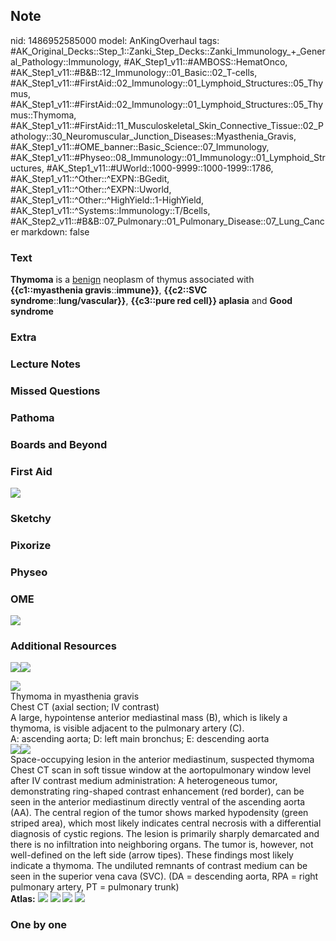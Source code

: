 ## Note
nid: 1486952585000
model: AnKingOverhaul
tags: #AK_Original_Decks::Step_1::Zanki_Step_Decks::Zanki_Immunology_+_General_Pathology::Immunology, #AK_Step1_v11::#AMBOSS::HematOnco, #AK_Step1_v11::#B&B::12_Immunology::01_Basic::02_T-cells, #AK_Step1_v11::#FirstAid::02_Immunology::01_Lymphoid_Structures::05_Thymus, #AK_Step1_v11::#FirstAid::02_Immunology::01_Lymphoid_Structures::05_Thymus::Thymoma, #AK_Step1_v11::#FirstAid::11_Musculoskeletal_Skin_Connective_Tissue::02_Pathology::30_Neuromuscular_Junction_Diseases::Myasthenia_Gravis, #AK_Step1_v11::#OME_banner::Basic_Science::07_Immunology, #AK_Step1_v11::#Physeo::08_Immunology::01_Immunology::01_Lymphoid_Structures, #AK_Step1_v11::#UWorld::1000-9999::1000-1999::1786, #AK_Step1_v11::^Other::^EXPN::BGedit, #AK_Step1_v11::^Other::^EXPN::Uworld, #AK_Step1_v11::^Other::^HighYield::1-HighYield, #AK_Step1_v11::^Systems::Immunology::T/Bcells, #AK_Step2_v11::#B&B::07_Pulmonary::01_Pulmonary_Disease::07_Lung_Cancer
markdown: false

### Text
<div>
  <b>Thymoma</b> is a <u>benign</u> neoplasm of thymus associated
  with <b>{{c1::myasthenia gravis</b>::<b>immune}}</b>,
  <b>{{c2::SVC syndrome</b>::<b>lung/vascular}}</b>, <b>{{c3::pure
  red cell}} aplasia</b> and <b>Good syndrome</b>
</div>

### Extra


### Lecture Notes


### Missed Questions


### Pathoma


### Boards and Beyond


### First Aid
<img src="tmpFA7GcE.png">

### Sketchy


### Pixorize


### Physeo


### OME
<div class="ome-widget">
  <a href=
  "https://onlinemeded.org/spa/immunology?ref=anki"><img src=
  "_OME_AnkiFlashcards_Topic_2.png"></a>
</div>

### Additional Resources
<img src=
"paste-bcb86087c6dd48e6f26fe869af2029ecac87c261.jpg"><img src=
"big_509eed85a7198.jpg">
<div><img src="509eed85a7198.jpg"></div>
<div>
  <div>
    <div>
      Thymoma in myasthenia gravis
    </div>
  </div>
  <div>
    <div>
      <div>
        Chest CT (axial section; IV contrast)
      </div>
      <div>
        A large, hypointense anterior mediastinal mass (B), which
        is likely a thymoma, is visible adjacent to the pulmonary
        artery (C).
      </div>
      <div>
        A: ascending aorta; D: left main bronchus; E: descending
        aorta
      </div>
    </div>
  </div>
</div>
<div><img src="big_547454f18cd4a.jpg"><img src=
"547454f18cd4a.jpg"></div>
<div>
  <div>
    <div>
      Space-occupying lesion in the anterior mediastinum, suspected
      thymoma
    </div>
  </div>
  <div>
    <div>
      <div>
        Chest CT scan in soft tissue window at the aortopulmonary
        window level after IV contrast medium administration: A
        heterogeneous tumor, demonstrating ring-shaped contrast
        enhancement (red border), can be seen in the anterior
        mediastinum directly ventral of the ascending aorta (AA).
        The central region of the tumor shows marked hypodensity
        (green striped area), which most likely indicates central
        necrosis with a differential diagnosis of cystic regions.
        The lesion is primarily sharply demarcated and there is no
        infiltration into neighboring organs. The tumor is,
        however, not well-defined on the left side (arrow tipes).
        These findings most likely indicate a thymoma. The
        undiluted remnants of contrast medium can be seen in the
        superior vena cava (SVC). (DA = descending aorta, RPA =
        right pulmonary artery, PT = pulmonary trunk)
      </div>
    </div>
  </div>
</div><b>Atlas:</b> <img src="tmpSrzINc.png"> <img src=
"tmpQ4hSJI.png"> <img src="tmp1qERvf.png"> <img src=
"tmpXohohF.png">

### One by one

